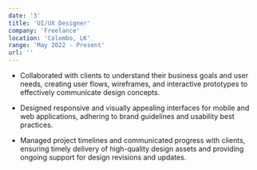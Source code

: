 ```yaml
---
date: '3'
title: 'UI/UX Designer'
company: 'Freelance'
location: 'Colombo, LK'
range: 'May 2022 - Present'
url: ''
---
```


- Collaborated with clients to understand their business goals and user needs, creating user flows, wireframes, and interactive prototypes to effectively communicate design concepts.

- Designed responsive and visually appealing interfaces for mobile and web applications, adhering to brand guidelines and usability best practices.

- Managed project timelines and communicated progress with clients, ensuring timely delivery of high-quality design assets and providing ongoing support for design revisions and updates.




